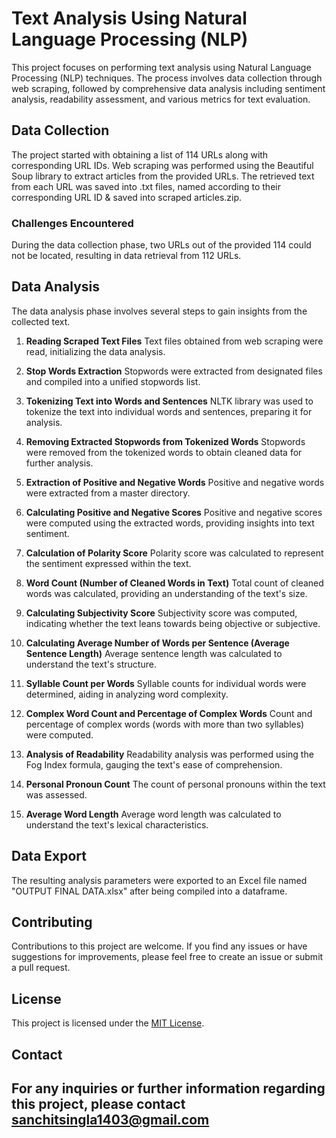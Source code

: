# Text Analysis Using Natural Language Processing (NLP)

This project focuses on performing text analysis using Natural Language Processing (NLP) techniques. The process involves data collection through web scraping, followed by comprehensive data analysis including sentiment analysis, readability assessment, and various metrics for text evaluation.

## Data Collection

The project started with obtaining a list of 114 URLs along with corresponding URL IDs. Web scraping was performed using the Beautiful Soup library to extract articles from the provided URLs. The retrieved text from each URL was saved into .txt files, named according to their corresponding URL ID & saved into scraped articles.zip.

### Challenges Encountered

During the data collection phase, two URLs out of the provided 114 could not be located, resulting in data retrieval from 112 URLs.

## Data Analysis

The data analysis phase involves several steps to gain insights from the collected text.

1. **Reading Scraped Text Files**
   Text files obtained from web scraping were read, initializing the data analysis.

2. **Stop Words Extraction**
   Stopwords were extracted from designated files and compiled into a unified stopwords list.

3. **Tokenizing Text into Words and Sentences**
   NLTK library was used to tokenize the text into individual words and sentences, preparing it for analysis.

4. **Removing Extracted Stopwords from Tokenized Words**
   Stopwords were removed from the tokenized words to obtain cleaned data for further analysis.

5. **Extraction of Positive and Negative Words**
   Positive and negative words were extracted from a master directory.

6. **Calculating Positive and Negative Scores**
   Positive and negative scores were computed using the extracted words, providing insights into text sentiment.

7. **Calculation of Polarity Score**
   Polarity score was calculated to represent the sentiment expressed within the text.

8. **Word Count (Number of Cleaned Words in Text)**
   Total count of cleaned words was calculated, providing an understanding of the text's size.

9. **Calculating Subjectivity Score**
   Subjectivity score was computed, indicating whether the text leans towards being objective or subjective.

10. **Calculating Average Number of Words per Sentence (Average Sentence Length)**
    Average sentence length was calculated to understand the text's structure.

11. **Syllable Count per Words**
    Syllable counts for individual words were determined, aiding in analyzing word complexity.

12. **Complex Word Count and Percentage of Complex Words**
    Count and percentage of complex words (words with more than two syllables) were computed.

13. **Analysis of Readability**
    Readability analysis was performed using the Fog Index formula, gauging the text's ease of comprehension.

14. **Personal Pronoun Count**
    The count of personal pronouns within the text was assessed.

15. **Average Word Length**
    Average word length was calculated to understand the text's lexical characteristics.

## Data Export

The resulting analysis parameters were exported to an Excel file named "OUTPUT FINAL DATA.xlsx" after being compiled into a dataframe.

## Contributing

Contributions to this project are welcome. If you find any issues or have suggestions for improvements, please feel free to create an issue or submit a pull request.

## License

This project is licensed under the [MIT License](LICENSE).

## Contact

For any inquiries or further information regarding this project, please contact **sanchitsingla1403@gmail.com**
---

